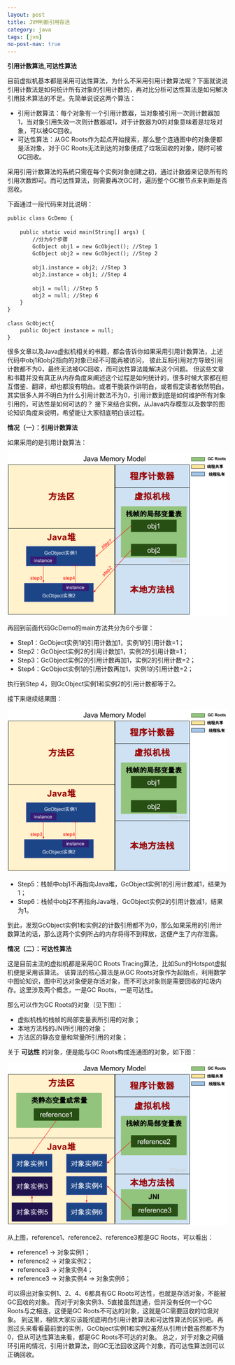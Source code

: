 ```yaml
---
layout: post
title: JVM判断引用存活
category: java
tags: [jvm]
no-post-nav: true
---
```


**引用计数算法,可达性算法**

目前虚拟机基本都是采用可达性算法，为什么不采用引用计数算法呢？下面就说说引用计数法是如何统计所有对象的引用计数的，再对比分析可达性算法是如何解决引用技术算法的不足。先简单说说这两个算法：

* 引用计数算法：每个对象有一个引用计数器，当对象被引用一次则计数器加1，当对象引用失效一次则计数器减1，对于计数器为0的对象意味着是垃圾对象，可以被GC回收。
* 可达性算法：从GC Roots作为起点开始搜索，那么整个连通图中的对象便都是活对象，对于GC Roots无法到达的对象便成了垃圾回收的对象，随时可被GC回收。

采用引用计数算法的系统只需在每个实例对象创建之初，通过计数器来记录所有的引用次数即可。而可达性算法，则需要再次GC时，遍历整个GC根节点来判断是否回收。

下面通过一段代码来对比说明：

```
public class GcDemo {

    public static void main(String[] args) {
        //分为6个步骤
        GcObject obj1 = new GcObject(); //Step 1
        GcObject obj2 = new GcObject(); //Step 2

        obj1.instance = obj2; //Step 3
        obj2.instance = obj1; //Step 4

        obj1 = null; //Step 5
        obj2 = null; //Step 6
    }
}

class GcObject{
    public Object instance = null;
}
```

很多文章以及Java虚拟机相关的书籍，都会告诉你如果采用引用计数算法，上述代码中obj1和obj2指向的对象已经不可能再被访问，
彼此互相引用对方导致引用计数都不为0，最终无法被GC回收，而可达性算法能解决这个问题。
但这些文章和书籍并没有真正从内存角度来阐述这个过程是如何统计的，很多时候大家都在相互借鉴、翻译，却也都没有明白。或者干脆装作讲明白，或者假定读者依然明白。
其实很多人并不明白为什么引用计数法不为0，引用计数到底是如何维护所有对象引用的，可达性是如何可达的？ 接下来结合实例，从Java内存模型以及数学的图论知识角度来说明，希望能让大家彻底明白该过程。

**情况（一）：引用计数算法**

如果采用的是引用计数算法：

![yinyongjishufa1](/assets/images/yinyongjishufa1.png)

再回到前面代码GcDemo的main方法共分为6个步骤：

* Step1：GcObject实例1的引用计数加1，实例1的引用计数=1；
* Step2：GcObject实例2的引用计数加1，实例2的引用计数=1；
* Step3：GcObject实例2的引用计数再加1，实例2的引用计数=2；
* Step4：GcObject实例1的引用计数再加1，实例1的引用计数=2；

执行到Step 4，则GcObject实例1和实例2的引用计数都等于2。

接下来继续结果图：

![yinyongjishufa2](/assets/images/yinyongjishufa2.png)

* Step5：栈帧中obj1不再指向Java堆，GcObject实例1的引用计数减1，结果为1；
* Step6：栈帧中obj2不再指向Java堆，GcObject实例2的引用计数减1，结果为1。

到此，发现GcObject实例1和实例2的计数引用都不为0，那么如果采用的引用计数算法的话，那么这两个实例所占的内存将得不到释放，这便产生了内存泄露。

**情况（二）：可达性算法**

这是目前主流的虚拟机都是采用GC Roots Tracing算法，比如Sun的Hotspot虚拟机便是采用该算法。
该算法的核心算法是从GC Roots对象作为起始点，利用数学中图论知识，图中可达对象便是存活对象，而不可达对象则是需要回收的垃圾内存。这里涉及两个概念，一是GC Roots，一是可达性。

那么可以作为GC Roots的对象（见下图）：

* 虚拟机栈的栈帧的局部变量表所引用的对象；
* 本地方法栈的JNI所引用的对象；
* 方法区的静态变量和常量所引用的对象；

关于 **可达性** 的对象，便是能与GC Roots构成连通图的对象，如下图：

![kedaxing](/assets/images/kedaxing.png)

从上图，reference1、reference2、reference3都是GC Roots，可以看出：

* reference1 -> 对象实例1；
* reference2 -> 对象实例2；
* reference3 -> 对象实例4；
* reference3 -> 对象实例4 -> 对象实例6；

可以得出对象实例1、2、4、6都具有GC Roots可达性，也就是存活对象，不能被GC回收的对象。
而对于对象实例3、5直接虽然连通，但并没有任何一个GC Roots与之相连，这便是GC Roots不可达的对象，这就是GC需要回收的垃圾对象。
到这里，相信大家应该能彻底明白引用计数算法和可达性算法的区别吧。再回过头来看看最前面的实例，GcObject实例1和实例2虽然从引用计数虽然都不为0，但从可达性算法来看，都是GC Roots不可达的对象。
总之，对于对象之间循环引用的情况，引用计数算法，则GC无法回收这两个对象，而可达性算法则可以正确回收。
